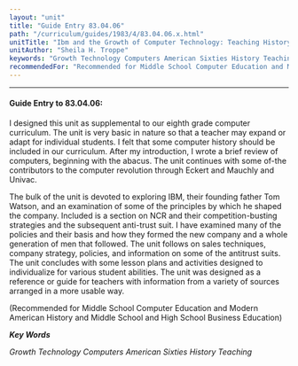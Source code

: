 ```yaml
---
layout: "unit"
title: "Guide Entry 83.04.06"
path: "/curriculum/guides/1983/4/83.04.06.x.html"
unitTitle: "Ibm and the Growth of Computer Technology: Teaching History in Computer Education"
unitAuthor: "Sheila H. Troppe"
keywords: "Growth Technology Computers American Sixties History Teaching"
recommendedFor: "Recommended for Middle School Computer Education and Modern American History and Middle School and High School Business Education"
---
```

<body>
<hr/>
<h4>
Guide Entry to 83.04.06:
</h4>
I designed this unit as supplemental to our eighth grade computer curriculum.  The unit is very basic in nature so that a teacher may expand or adapt for individual students.  I felt that some computer history should be included in our curriculum.  After my introduction, I wrote a brief review of computers, beginning with the abacus.  The unit continues with some of-the contributors to the computer revolution through Eckert and Mauchly and Univac.
<p>
The bulk of the unit is devoted to exploring IBM, their founding father Tom Watson, and an examination of some of the principles by which he shaped the company.  Included is a section on NCR and their competition-busting strategies and the subsequent anti-trust suit.  I have examined many of the policies and their basis and how they formed the new company and a whole generation of men that followed.  The unit follows on sales techniques, company strategy, policies, and information on some of the antitrust suits.  The unit concludes with some lesson plans and activities designed to individualize for various student abilities.  The unit was designed as a reference or guide for teachers with information from a variety of sources arranged in a more usable way.
</p>
<p>
(Recommended for Middle School Computer Education and Modern American History and Middle School and High School Business Education)
</p>
<p>
<b>
<i>
Key Words
</i>
</b>
<br/>
</p>
<p>
<i>
Growth Technology Computers American Sixties History Teaching
</i>
</p>
</body>